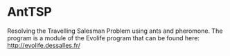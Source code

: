 # AntTSP
Resolving the Travelling Salesman Problem using ants and pheromone.
The program is a module of the Evolife program that can be found here: http://evolife.dessalles.fr/
